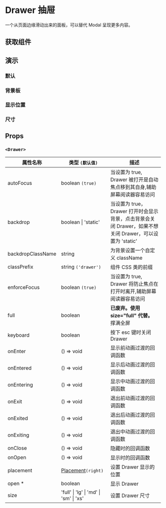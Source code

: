 # Drawer 抽屉

一个从页面边缘滑动出来的面板，可以替代 Modal 呈现更多内容。

## 获取组件

<!--{include:(components/drawer/fragments/import.md)}-->

## 演示

### 默认

<!--{include:`basic.md`}-->

### 背景板

<!--{include:`backdrop.md`}-->

### 显示位置

<!--{include:`placement.md`}-->

### 尺寸

<!--{include:`size.md`}-->

## Props

### `<Drawer>`

| 属性名称          | 类型 `(默认值)`                                        | 描述                                                                                                    |
| ----------------- | ------------------------------------------------------ | ------------------------------------------------------------------------------------------------------- |
| autoFocus         | boolean `(true)`                                       | 当设置为 true, Drawer 被打开是自动焦点移到其自身,辅助屏幕阅读器容易访问                                 |
| backdrop          | boolean &#124; 'static'                                | 当设置为 true，Drawer 打开时会显示背景，点击背景会关闭 Drawer，如果不想关闭 Drawer，可以设置为 'static' |
| backdropClassName | string                                                 | 为背景设置一个自定义 className                                                                          |
| classPrefix       | string `('drawer')`                                    | 组件 CSS 类的前缀                                                                                       |
| enforceFocus      | boolean `(true)`                                       | 当设置为 true, Drawer 将防止焦点在打开时离开,辅助屏幕阅读器容易访问                                     |
| full              | boolean                                                | **已废弃。使用 size="full" 代替。** 撑满全屏                                                            |
| keyboard          | boolean                                                | 按下 esc 键时关闭 Drawer                                                                                |
| onEnter           | () => void                                             | 显示前动画过渡的回调函数                                                                                |
| onEntered         | () => void                                             | 显示后动画过渡的回调函数                                                                                |
| onEntering        | () => void                                             | 显示中动画过渡的回调函数                                                                                |
| onExit            | () => void                                             | 退出前动画过渡的回调函数                                                                                |
| onExited          | () => void                                             | 退出后动画过渡的回调函数                                                                                |
| onExiting         | () => void                                             | 退出中动画过渡的回调函数                                                                                |
| onClose           | () => void                                             | 隐藏时的回调函数                                                                                        |
| onOpen            | () => void                                             | 显示时的回调函数                                                                                        |
| placement         | [Placement](#code-ts-placement-code)`(right)`          | 设置 Drawer 显示的位置                                                                                  |
| open \*           | boolean                                                | 显示 Drawer                                                                                             |
| size              | 'full' &#124; 'lg' &#124; 'md' &#124; 'sm' &#124; 'xs' | 设置 Drawer 尺寸                                                                                        |

<!--{include:(_common/types/placement4.md)}-->
